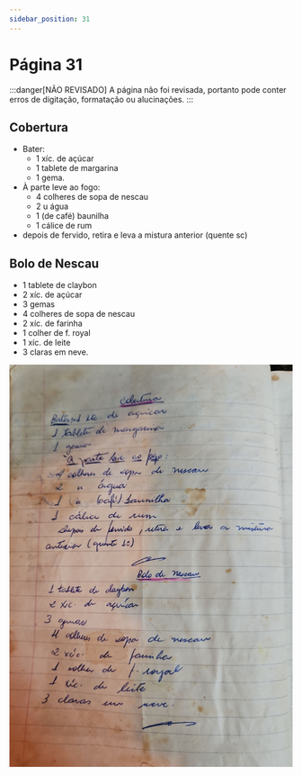 ```yaml
---
sidebar_position: 31
---
```

# Página 31
:::danger[NÃO REVISADO]
A página não foi revisada, portanto pode conter erros de digitação, formatação ou alucinações.
:::
## Cobertura

- Bater:
    - 1 xíc. de açúcar
    - 1 tablete de margarina
    - 1 gema.
- À parte leve ao fogo:
    - 4 colheres de sopa de nescau
    - 2 u água
    - 1 (de café) baunilha
    - 1 cálice de rum
- depois de fervido, retira e leva a mistura anterior (quente sc)

## Bolo de Nescau

- 1 tablete de claybon
- 2 xíc. de açúcar
- 3 gemas
- 4 colheres de sopa de nescau
- 2 xíc. de farinha
- 1 colher de f. royal
- 1 xíc. de leite
- 3 claras em neve.

![imagem base](./images/page_31.png)